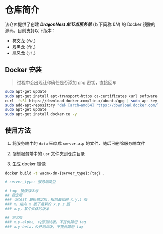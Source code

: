 # 仓库简介

该仓库提供了创建 ***DragonNest 单节点服务器*** (以下简称 *DN*) 的 Docker 镜像的源码，目前支持以下版本：

- 符文龙 (`fwl`)
- 腹黑龙 (`fhl`)
- 飓风龙 (`jfl`)

## Docker 安装

> 过程中会出现让你确任是否添加 gpg 密钥，直接回车

```sh
sudo apt-get update
sudo apt-get install apt-transport-https ca-certificates curl software-properties-common
curl -fsSL https://download.docker.com/linux/ubuntu/gpg | sudo apt-key add -
sudo add-apt-repository "deb [arch=amd64] https://download.docker.com/linux/ubuntu $(lsb_release -cs) stable"
sudo apt-get update
sudo apt-get install docker-ce -y
```

## 使用方法

1. 将服务端中的 `data` 压缩成 `server.zip` 的文件，随后可删除服务端文件

2. 复制服务端中的 `usr` 文件夹到仓库目录

3. 生成 docker 镜像

```sh
docker build -t wacmk-dn-{server_type}:{tag} .

# server_type: 服务端类型

# tag: 镜像版本号
## 稳定版
### latest 最新稳定版，指向最新的 x.y.z 版
### x，指向 x 版下最新的 x.y.z 版
### x.y，某个具体的版本

## 测试版
### x.y-alpha, 内部测试版，不提供简短 tag
### x.y-beta，公开测试版，不提供简短 tag
```

